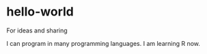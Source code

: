 # hello-world
For ideas and sharing

I can program in many programming languages. I am learning R now.
